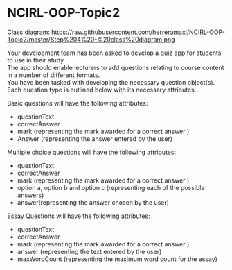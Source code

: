 # NCIRL-OOP-Topic2
Class diagram:
https://raw.githubusercontent.com/herreramaxi/NCIRL-OOP-Topic2/master/Step%204%20-%20class%20diagram.png

Your development team has been asked to develop a quiz app for students to use in their study.    
The app should enable lecturers to add questions relating to course content in a number of different formats.  
You have been tasked with developing the necessary question object(s).  
Each question type is outlined below with its necessary attributes.  

Basic questions will have the following attributes:
*	questionText
* correctAnswer
* mark (representing the mark awarded for a correct answer )
* Answer (representing the answer entered by the user)
 
Multiple choice questions will have the following attributes:
* questionText
* correctAnswer
* mark (representing the mark awarded for a correct answer )
* option a, option b and option c (representing each of the possible answers) 
* answer(representing the answer chosen by the user)

Essay Questions will have the following attributes:
* questionText
* correctAnswer
* mark (representing the mark awarded for a correct answer )
* answer (representing the text entered by the user)
* maxWordCount (representing the maximum word count for the essay)
